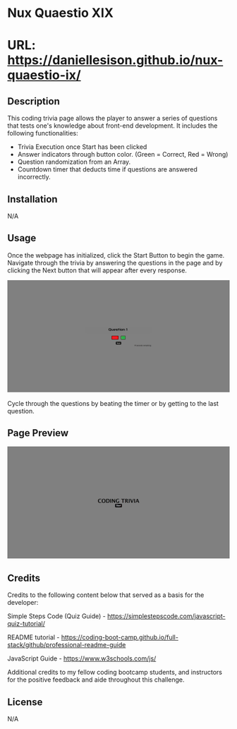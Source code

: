 # Nux Quaestio XIX

# URL: https://daniellesison.github.io/nux-quaestio-ix/

## Description

This coding trivia page allows the player to answer a series of questions that tests one's knowledge about front-end development. It includes the following functionalities:

<ul>
<li>Trivia Execution once Start has been clicked</li>
<li>Answer indicators through button color. (Green = Correct, Red = Wrong)</li>
<li>Question randomization from an Array.</li>
<li>Countdown timer that deducts time if questions are answered incorrectly.</li>
</ul>

## Installation

N/A

## Usage

Once the webpage has initialized, click the Start Button to begin the game. Navigate through the trivia by answering the questions in the page and by clicking the Next button that will appear after every response.

![Question Sample](./assets/images/Trivia2.png)

Cycle through the questions by beating the timer or by getting to the last question.


## Page Preview

![Trivia Title Page](./assets/images/Trivia1.png)

## Credits

Credits to the following content below that served as a basis for the developer:

Simple Steps Code (Quiz Guide) - https://simplestepscode.com/javascript-quiz-tutorial/

README tutorial - https://coding-boot-camp.github.io/full-stack/github/professional-readme-guide

JavaScript Guide - https://www.w3schools.com/js/

Additional credits to my fellow coding bootcamp students, and instructors for the positive feedback and aide throughout this challenge.

## License

N/A
